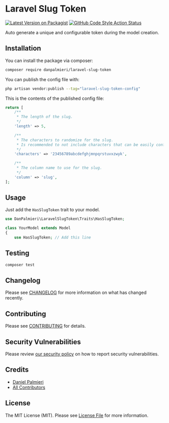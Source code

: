 # Laravel Slug Token

[![Latest Version on Packagist](https://img.shields.io/packagist/v/danpalmieri/laravel-slug-token.svg?style=flat-square)](https://packagist.org/packages/danpalmieri/laravel-slug-token)
[![GitHub Code Style Action Status](https://img.shields.io/github/actions/workflow/status/danpalmieri/laravel-slug-token/fix-php-code-style-issues.yml?branch=main&label=code%20style&style=flat-square)](https://github.com/danpalmieri/laravel-slug-token/actions?query=workflow%3A"Fix+PHP+code+style+issues"+branch%3Amain)

Auto generate a unique and configurable token during the model creation.

## Installation

You can install the package via composer:

```bash
composer require danpalmieri/laravel-slug-token
```

You can publish the config file with:

```bash
php artisan vendor:publish --tag="laravel-slug-token-config"
```

This is the contents of the published config file:

```php
return [
    /**
     * The length of the slug.
     */
    'length' => 5,

    /**
     * The characters to randomize for the slug.
     * Is recommended to not include characters that can be easily confused like 1 and l, 0 and o, etc.
     */
    'characters' => '23456789abcdefghjmnpqrstuvxzwyk',

    /**
     * The column name to use for the slug.
     */
    'column' => 'slug',
];
```

## Usage

Just add the `HasSlugToken` trait to your model.

```php
use DanPalmieri\LaravelSlugToken\Traits\HasSlugToken;

class YourModel extends Model
{
    use HasSlugToken; // Add this line
```

## Testing

```bash
composer test
```

## Changelog

Please see [CHANGELOG](CHANGELOG.md) for more information on what has changed recently.

## Contributing

Please see [CONTRIBUTING](CONTRIBUTING.md) for details.

## Security Vulnerabilities

Please review [our security policy](../../security/policy) on how to report security vulnerabilities.

## Credits

- [Daniel Palmieri](https://github.com/danpalmieri)
- [All Contributors](../../contributors)

## License

The MIT License (MIT). Please see [License File](LICENSE.md) for more information.

